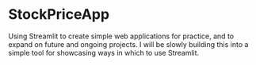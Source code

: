 # StockPriceApp

Using Streamlit to create simple web applications for practice, and to expand on future and ongoing projects.
I will be slowly building this into a simple tool for showcasing ways in which to use Streamlit.
